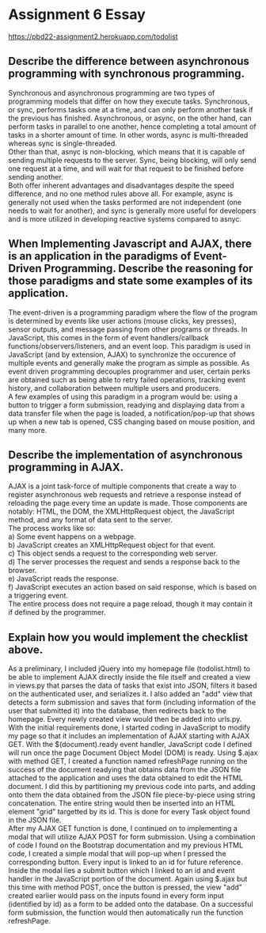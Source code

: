 # Assignment 6 Essay

https://pbd22-assignment2.herokuapp.com/todolist <br>

## Describe the difference between asynchronous programming with synchronous programming.
Synchronous and asynchronous programming are two types of programming models that differ on how they execute tasks. Synchronous, or sync, performs tasks one at a time, and can only perform another task if the previous has finished. Asynchronous, or async, on the other hand, can perform tasks in parallel to one another, hence completing a total amount of tasks in a shorter amount of time. In other words, async is multi-threaded whereas sync is single-threaded.<br>
Other than that, asnyc is non-blocking, which means that it is capable of sending multiple requests to the server. Sync, being blocking, will only send one request at a time, and will wait for that request to be finished before sending another. <br> 
Both offer inherent advantages and disadvantages despite the speed difference, and no one method rules above all. For example, async is generally not used when the tasks performed are not independent (one needs to wait for another), and sync is generally more useful for developers and is more utilized in developing reactive systems compared to asnyc. <br>

## When Implementing Javascript and AJAX, there is an application in the paradigms of Event-Driven Programming. Describe the reasoning for those paradigms and state some examples of its application.
The event-driven is a programming paradigm where the flow of the program is determined by events like user actions (mouse clicks, key presses), sensor outputs, and message passing from other programs or threads. In JavaScript, this comes in the form of event handlers/callback functions/observers/listeners, and an event loop. This paradigm is used in JavaScript (and by extension, AJAX) to synchronize the occurence of multiple events and generally make the program as simple as possible. As event driven programming decouples programmer and user, certain perks are obtained such as being able to retry failed operations, tracking event history, and collaboration between multiple users and producers. <br>
A few examples of using this paradigm in a program would be: using a button to trigger a form submission, readying and displaying data from a data transfer file when the page is loaded, a notification/pop-up that shows up when a new tab is opened, CSS changing based on mouse position, and many more. <br>

## Describe the implementation of asynchronous programming in AJAX.
AJAX is a joint task-force of multiple components that create a way to register asynchronous web requests and retrieve a response instead of reloading the page every time an update is made. Those components are notably: HTML, the DOM, the XMLHttpRequest object, the JavaScript method, and any format of data sent to the server. <br>
The process works like so: <br>
a) Some event happens on a webpage. <br>
b) JavaScript creates an XMLHttpRequest object for that event. <br>
c) This object sends a request to the corresponding web server. <br>
d) The server processes the request and sends a response back to the browser. <br>
e) JavaScript reads the response. <br>
f) JavaScript executes an action based on said response, which is based on a triggering event. <br>
The entire process does not require a page reload, though it may contain it if defined by the programmer. <br>

## Explain how you would implement the checklist above.
As a preliminary, I included jQuery into my homepage file (todolist.html) to be able to implement AJAX directly inside the file itself and created a view in views.py that parses the data of tasks that exist into JSON, filters it based on the authenticated user, and serializes it. I also added an "add" view that detects a form submission and saves that form (including information of the user that submitted it) into the database, then redirects back to the homepage. Every newly created view would then be added into urls.py.<br>
With the initial requirements done, I started coding in JavaScript to modify my page so that it includes an implementation of AJAX starting with AJAX GET. With the $(document).ready event handler, JavaScript code I defined will run once the page Document Object Model (DOM) is ready. Using $.ajax with method GET, I created a function named refreshPage running on the success of the document readying that obtains data from the JSON file attached to the application and uses the data obtained to edit the HTML document. I did this by partitioning my previous code into parts, and adding onto them the data obtained from the JSON file piece-by-piece using string concatenation. The entire string would then be inserted into an HTML element "grid" targetted by its id. This is done for every Task object found in the JSON file. <br>
After my AJAX GET function is done, I continued on to implementing a modal that will utilize AJAX POST for form submission. Using a combination of code I found on the Bootstrap documentation and my previous HTML code, I created a simple modal that will pop-up when I pressed the corresponding button. Every input is linked to an id for future reference. Inside the modal lies a submit button which I linked to an id and event handler in the JavaScript portion of the document. Again using $.ajax but this time with method POST, once the button is pressed, the view "add" created earlier would pass on the inputs found in every form input (identified by id) as a form to be added onto the database. On a successful form submission, the function would then automatically run the function refreshPage. <br>
